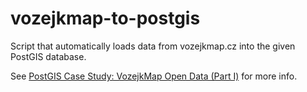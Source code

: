 vozejkmap-to-postgis
====================

Script that automatically loads data from vozejkmap.cz into the given PostGIS database.

See [PostGIS Case Study: VozejkMap Open Data (Part I)](2014/postgis-case-study-vozejkmap-open-data-part-i/) for more info.
